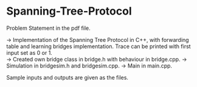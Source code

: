 # Spanning-Tree-Protocol

Problem Statement in the pdf file.

-> Implementation of the Spanning Tree Protocol in C++, with forwarding table and learning bridges implementation. Trace can be printed with first input set as 0 or 1.   
-> Created own bridge class in bridge.h with behaviour in bridge.cpp.
-> Simulation in bridgesim.h and bridgesim.cpp.
-> Main in main.cpp.


Sample inputs and outputs are given as the files.
